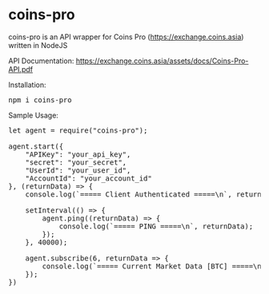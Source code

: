 # coins-pro

coins-pro is an API wrapper for Coins Pro (https://exchange.coins.asia) written in NodeJS

API Documentation: https://exchange.coins.asia/assets/docs/Coins-Pro-API.pdf

Installation:

<pre>
npm i coins-pro
</pre>

Sample Usage:

<pre>
let agent = require("coins-pro");

agent.start({
    "APIKey": "your_api_key",
    "secret": "your_secret",
    "UserId": "your_user_id",
    "AccountId": "your_account_id"
}, (returnData) => {
    console.log(`===== Client Authenticated =====\n`, returnData)

    setInterval(() => {
        agent.ping((returnData) => {
            console.log(`===== PING =====\n`, returnData);
        });
    }, 40000);

    agent.subscribe(6, returnData => {
        console.log(`===== Current Market Data [BTC] =====\n`, returnData);
    });
})
</pre>
